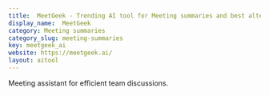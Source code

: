 ```yaml
---
title:  MeetGeek - Trending AI tool for Meeting summaries and best alternatives
display_name:  MeetGeek
category: Meeting summaries
category_slug: meeting-summaries
key: meetgeek_ai
website: https://meetgeek.ai/
layout: aitool
---
```


Meeting assistant for efficient team discussions.
